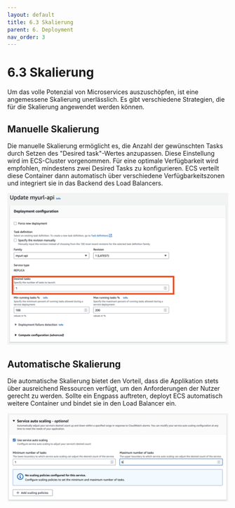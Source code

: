 ```yaml
---
layout: default
title: 6.3 Skalierung
parent: 6. Deployment
nav_order: 3
---
```


# 6.3 Skalierung

Um das volle Potenzial von Microservices auszuschöpfen, ist eine angemessene Skalierung unerlässlich. Es gibt verschiedene Strategien, die für die Skalierung angewendet werden können.

## Manuelle Skalierung

Die manuelle Skalierung ermöglicht es, die Anzahl der gewünschten Tasks durch Setzen des "Desired task"-Wertes anzupassen. Diese Einstellung wird im ECS-Cluster vorgenommen. Für eine optimale Verfügbarkeit wird empfohlen, mindestens zwei Desired Tasks zu konfigurieren. ECS verteilt diese Container dann automatisch über verschiedene Verfügbarkeitszonen und integriert sie in das Backend des Load Balancers.

![ecs_scaling_1](../../resources/images/ecs_scaling_1.png)

## Automatische Skalierung

Die automatische Skalierung bietet den Vorteil, dass die Applikation stets über ausreichend Ressourcen verfügt, um den Anforderungen der Nutzer gerecht zu werden. Sollte ein Engpass auftreten, deployt ECS automatisch weitere Container und bindet sie in den Load Balancer ein.

![ecs_scaling_2](../../resources/images/ecs_scaling_2.png)
